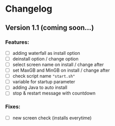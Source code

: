 # Changelog
## Version 1.1 (coming soon...)
### Features:
- [ ] adding waterfall as install option
- [ ] deinstall option / change option
- [ ] select screen name on install / change after
- [ ] set MaxGB and MinGB on install / change after
- [ ] check script name ``"start.sh"``
- [ ] variable for startup parameter
- [ ] adding Java to auto install
- [ ] stop & restart message with countdown

### Fixes:
- [ ] new screen check (installs everytime)
